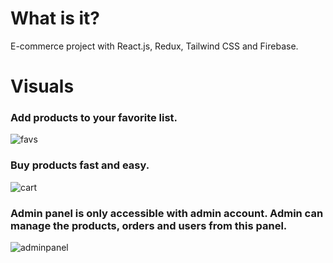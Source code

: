 # What is it?
E-commerce project with React.js, Redux, Tailwind CSS and Firebase.

# Visuals
### Add products to your favorite list.
![favs](https://github.com/user-attachments/assets/bda11c66-e67c-4f01-b64c-106cd0315fc3)
### Buy products fast and easy.
![cart](https://github.com/user-attachments/assets/bcdfe554-76f3-4567-92fe-73e79a9d2fe7)
### Admin panel is only accessible with admin account. Admin can manage the products, orders and users from this panel.
![adminpanel](https://github.com/user-attachments/assets/193e812c-b426-4d8a-a9b5-9d21e3f480bd)
